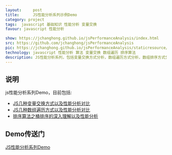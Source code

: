 ```yaml
---
layout:     post
title:      JS性能分析系列示例Demo
category: project
tags:  javascript 基础知识 性能分析 变量交换
favour: javascript 性能分析

show: https://jchanghong.github.io/jsPerformanceAnalysis/index.html
src: https://github.com/jchanghong/jsPerformanceAnalysis
pic: https://jchanghong.github.io/jsPerformanceAnalysis/staticresource/performanceAnalysis/demo_js_performanceAnalysis_jsexchangevalue_2.png
technology: javascript 性能分析 算法 变量交换 数组遍历 排序算法
description: JS性能分析系列，包括变量交换方式分析，数组遍历方式分析，数组排序方式分析等
---
```


## 说明
js性能分析系列Demo，目前包括:

* [JS几种变量交换方式以及性能分析对比][]
* [JS几种数组遍历方式以及性能分析对比][]
* [排序算法之桶排序的深入理解以及性能分析][]

## Demo传送门

[JS性能分析系列Demo](https://jchanghong.github.io/jsPerformanceAnalysis/index.html)


[JS几种变量交换方式以及性能分析对比]: https://jchanghong.github.io/2016/11/21/baseKnowlenge_javascript_exchangeValue.html
[JS几种数组遍历方式以及性能分析对比]: https://jchanghong.github.io/2016/11/25/baseKnowlenge_javascript_jsarrayGoThrough.html
[排序算法之桶排序的深入理解以及性能分析]: https://jchanghong.github.io/2016/12/03/baseKnowlenge_algorithm_sort_bucketSort.html

